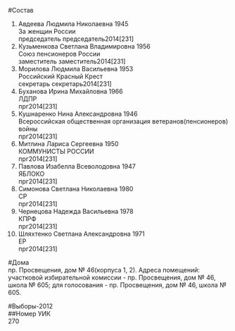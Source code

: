 #Состав  
1. Авдеева Людмила Николаевна 1945  
    За женщин России  
    председатель председатель2014[231]  
2. Кузьменкова Светлана Владимировна 1956  
    Союз пенсионеров России  
    заместитель заместитель2014[231]  
3. Морилова Людмила Васильевна 1953  
    Российский Красный Крест  
    секретарь секретарь2014[231]  
4. Буханова Ирина Михайловна 1966  
    ЛДПР  
    прг2014[231]  
5. Кушнаренко Нина Александровна 1946  
    Всероссийская общественная организация ветеранов(пенсионеров) войны  
    прг2014[231]  
6. Митлина Лариса Сергеевна 1950  
    КОММУНИСТЫ РОССИИ  
    прг2014[231]  
7. Павлова Изабелла Всеволодовна 1947  
    ЯБЛОКО  
    прг2014[231]  
8. Симонова Светлана Николаевна 1980  
    СР  
    прг2014[231]  
9. Чернецова Надежда Васильевна 1978  
    КПРФ  
    прг2014[231]  
10. Шляхтенко Светлана Александровна 1971  
    ЕР  
    прг2014[231]  
  
#Дома  
пр. Просвещения, дом № 46(корпуса 1, 2). Адреса помещений: участковой избирательной комиссии - пр. Просвещения, дом № 46, школа № 605; для голосования - пр. Просвещения, дом № 46, школа № 605.  
  
#Выборы-2012  
##Номер УИК  
270  
